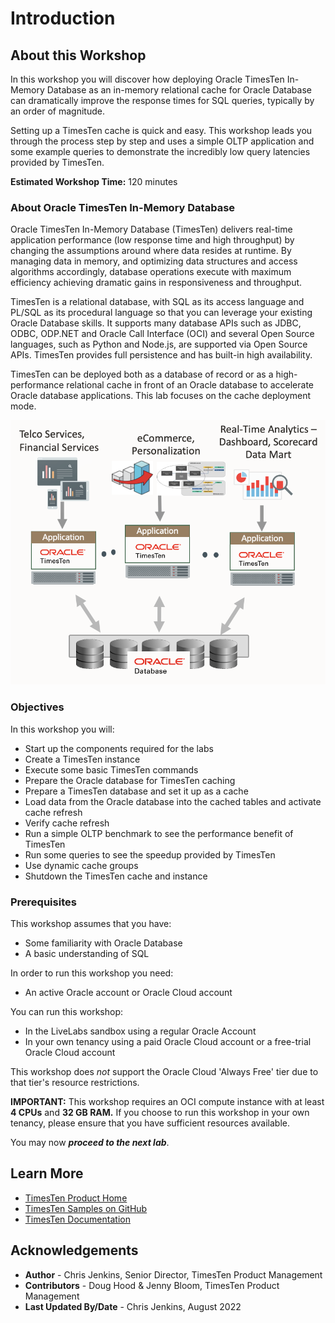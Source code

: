 # Introduction

## About this Workshop

In this workshop you will discover how deploying Oracle TimesTen In-Memory Database as an in-memory relational cache for Oracle Database can dramatically improve the response times for SQL queries, typically by an order of magnitude.

Setting up a TimesTen cache is quick and easy. This workshop leads you through the process step by step and uses a simple OLTP application and some example queries to demonstrate the incredibly low query latencies provided by TimesTen.

**Estimated Workshop Time:** 120 minutes

### About Oracle TimesTen In-Memory Database

Oracle TimesTen In-Memory Database (TimesTen) delivers real-time application performance (low response time and high throughput) by changing the assumptions around where data resides at runtime. By managing data in memory, and optimizing data structures and access algorithms accordingly, database operations execute with maximum efficiency achieving dramatic gains in responsiveness and throughput.

TimesTen is a relational database, with SQL as its access language and PL/SQL as its procedural language so that you can leverage your existing Oracle Database skills. It supports many database APIs such as JDBC, ODBC, ODP.NET and Oracle Call Interface (OCI) and several Open Source languages, such as Python and Node.js, are supported via Open Source APIs. TimesTen provides full persistence and has built-in high availability.

TimesTen can be deployed both as a database of record or as a high-performance relational cache in front of an Oracle database to accelerate Oracle database applications. This lab focuses on the cache deployment mode.

![TimesTen Cache Architecture Diagram](./images/tt-cache-architecture.png " ")

### Objectives

In this workshop you will:

* Start up the components required for the labs
* Create a TimesTen instance
* Execute some basic TimesTen commands
* Prepare the Oracle database for TimesTen caching
* Prepare a TimesTen database and set it up as a cache
* Load data from the Oracle database into the cached tables and activate cache refresh
* Verify cache refresh
* Run a simple OLTP benchmark to see the performance benefit of TimesTen
* Run some queries to see the speedup provided by TimesTen
* Use dynamic cache groups
* Shutdown the TimesTen cache and instance

### Prerequisites

This workshop assumes that you have:

* Some familiarity with Oracle Database
* A basic understanding of SQL

In order to run this workshop you need:

* An active Oracle account or Oracle Cloud account

You can run this workshop:

* In the LiveLabs sandbox using a regular Oracle Account
* In your own tenancy using a paid Oracle Cloud account or a free-trial Oracle Cloud account

This workshop does _not_ support the Oracle Cloud 'Always Free' tier due to that tier's resource restrictions.

**IMPORTANT:** This workshop requires an OCI compute instance with at least **4 CPUs** and **32 GB RAM.** If you choose to run this workshop in your own tenancy, please ensure that you have sufficient resources available.

You may now ***proceed to the next lab***.

## Learn More

* [TimesTen Product Home](https://www.oracle.com/database/technologies/related/timesten.html)
* [TimesTen Samples on GitHub](https://github.com/oracle-samples/oracle-timesten-samples)
* [TimesTen Documentation](https://docs.oracle.com/en/database/other-databases/timesten/)

## Acknowledgements

* **Author** - Chris Jenkins, Senior Director, TimesTen Product Management
* **Contributors** -  Doug Hood & Jenny Bloom, TimesTen Product Management
* **Last Updated By/Date** - Chris Jenkins, August 2022

